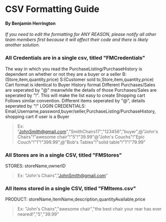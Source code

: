 # CSV Formatting Guide

#### By Benjamin Herrington

*If you need to edit the formatting for ANY REASON, please notify all other team members first because it will affect their code and there is likely another solution.*

### All Credentials are in a single csv, titled "FMCredentials"
The way in which you read the PurchaseListing/PurchaseHistory is dependent on whether or not they are a buyer or a seller
B: (Store,item,quantity,price) S:(Customer sold to,Store,item,quantity,price)
Cart format is identical to Buyer History format
Different Purchases/Sales are seperated by "@" meanwhile the details of those Purchases/Sales are seperated by "!". This will make the list easy to create
Shopping cart Follows similar convention. Different items seperated by "@", details seperated by "!"
LOGIN CREDENTIALS: Email,Username,password,buyer/seller,PurchaseListing/PurchaseHistory, shopping cart if user is a Buyer
> Ex: "JohnSmith@gmail.com","SmithChairs17","123456","buyer",@"John's Chairs"!"awesome chair"!"5"!"39.99"@"John's Couchs"!"Epic Couch"!"1"!"399.99",@"Bob's Tables"!"solid table"!"1"!"79.99"

### All Stores are in a single CSV, titled "FMStores"
STORES: storeName,ownerID
> Ex: "John's Chairs","JohnSmith@gmail.com"

### All items stored in a single CSV, titled "FMItems.csv"
PRODUCT: storeName,itemName,description,quantityAvailable,price
> Ex: "John's Chairs","awesome chair","the best chair your rear has ever neared!","5","39.99"

